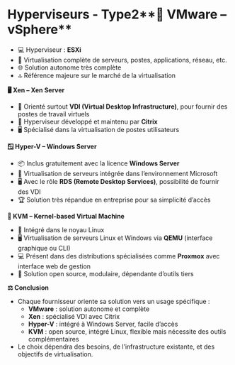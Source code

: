 # Hyperviseurs - Type2**🏢 VMware – vSphere**
- 💻 Hyperviseur : **ESXi**
- 🔄 Virtualisation complète de serveurs, postes, applications, réseau, etc.
- 🌐 Solution autonome très complète
- 🔝 Référence majeure sur le marché de la virtualisation



**🖥️ Xen – Xen Server**

- 🎯 Orienté surtout **VDI (Virtual Desktop Infrastructure)**, pour fournir des postes de travail virtuels
- 🏢 Hyperviseur développé et maintenu par **Citrix**
- 🖥️ Spécialisé dans la virtualisation de postes utilisateurs

**🪟 Hyper-V – Windows Server**

- 📦 Inclus gratuitement avec la licence **Windows Server**
- 🔄 Virtualisation de serveurs intégrée dans l’environnement Microsoft
- 🖥️ Avec le rôle **RDS (Remote Desktop Services)**, possibilité de fournir des VDI
- 🏆 Solution très répandue en entreprise pour sa simplicité d’accès

**🐧 KVM – Kernel-based Virtual Machine**

- 🌱 Intégré dans le noyau Linux
- 🖥️ Virtualisation de serveurs Linux et Windows via **QEMU** (interface graphique ou CLI)
- 💻 Présent dans des distributions spécialisées comme **Proxmox** avec interface web de gestion
- 🔧 Solution open source, modulaire, dépendante d’outils tiers



**⚖️ Conclusion**

- Chaque fournisseur oriente sa solution vers un usage spécifique :
  - **VMware** : solution autonome et complète
  - **Xen** : spécialisé VDI avec Citrix
  - **Hyper-V** : intégré à Windows Server, facile d’accès
  - **KVM** : open source, intégré Linux, flexible mais nécessite des outils complémentaires
- Le choix dépendra des besoins, de l’infrastructure existante, et des objectifs de virtualisation.
